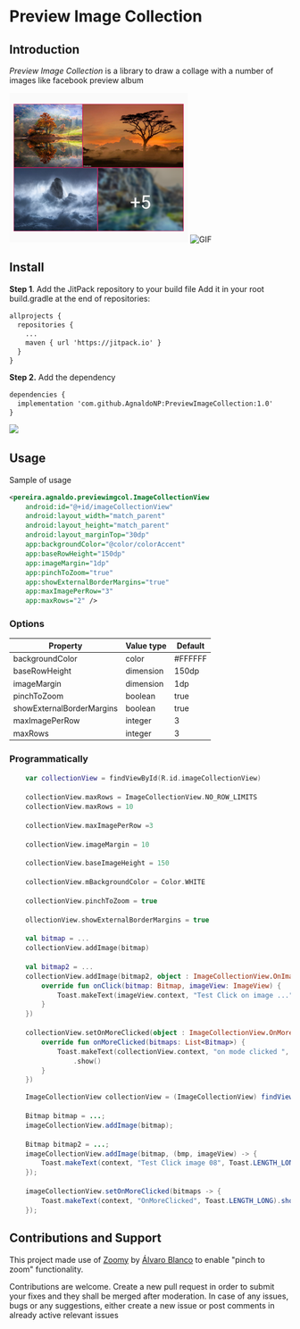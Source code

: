 # Preview Image Collection

## Introduction
*Preview Image Collection* is a library to draw a collage with a number of images like facebook preview album

![Screenshot](https://github.com/AgnaldoNP/PreviewImageCollection/blob/master/screenshot/screenshot.png?raw=true)
![GIF](https://github.com/AgnaldoNP/PreviewImageCollection/blob/master/screenshot/sample.gif?raw=true)

## Install

**Step 1**. Add the JitPack repository to your build file
Add it in your root build.gradle at the end of repositories:
```
allprojects {
  repositories {
    ...
    maven { url 'https://jitpack.io' }
  }
}
```
**Step 2.** Add the dependency
```
dependencies {
  implementation 'com.github.AgnaldoNP:PreviewImageCollection:1.0'
}
```
[![](https://jitpack.io/v/AgnaldoNP/PreviewImageCollection.svg)](https://jitpack.io/#AgnaldoNP/PreviewImageCollection)


## Usage

Sample of usage
```xml
<pereira.agnaldo.previewimgcol.ImageCollectionView
    android:id="@+id/imageCollectionView"
    android:layout_width="match_parent"
    android:layout_height="match_parent"
    android:layout_marginTop="30dp"
    app:backgroundColor="@color/colorAccent"
    app:baseRowHeight="150dp"
    app:imageMargin="1dp"
    app:pinchToZoom="true"
    app:showExternalBorderMargins="true"
    app:maxImagePerRow="3"
    app:maxRows="2" />

```
### Options
| Property                  | Value type        | Default |
|---------------------------|-------------------|---------|
| backgroundColor           | color             | #FFFFFF |
| baseRowHeight             | dimension         | 150dp   |
| imageMargin               | dimension         | 1dp     |
| pinchToZoom               | boolean           | true    |
| showExternalBorderMargins | boolean           | true    |
| maxImagePerRow            | integer           | 3       |
| maxRows                   | integer           | 3       |


### Programmatically
```kotlin
    var collectionView = findViewById(R.id.imageCollectionView)
    
    collectionView.maxRows = ImageCollectionView.NO_ROW_LIMITS
    collectionView.maxRows = 10
    
    collectionView.maxImagePerRow =3
    
    collectionView.imageMargin = 10
    
    collectionView.baseImageHeight = 150
    
    collectionView.mBackgroundColor = Color.WHITE
    
    collectionView.pinchToZoom = true
    
    ollectionView.showExternalBorderMargins = true
    
    val bitmap = ...
    collectionView.addImage(bitmap)
    
    val bitmap2 = ...
    collectionView.addImage(bitmap2, object : ImageCollectionView.OnImageClickListener {
        override fun onClick(bitmap: Bitmap, imageView: ImageView) {
            Toast.makeText(imageView.context, "Test Click on image ...", Toast.LENGTH_LONG).show()
        }
    })
    
    collectionView.setOnMoreClicked(object : ImageCollectionView.OnMoreClickListener {
        override fun onMoreClicked(bitmaps: List<Bitmap>) {
            Toast.makeText(collectionView.context, "on mode clicked ", Toast.LENGTH_LONG)
                .show()
        }
    })

``` 

```java
    ImageCollectionView collectionView = (ImageCollectionView) findViewById(R.id.imageCollectionView);

    Bitmap bitmap = ...;
    imageCollectionView.addImage(bitmap);
    
    Bitmap bitmap2 = ...;
    imageCollectionView.addImage(bitmap, (bmp, imageView) -> {
        Toast.makeText(context, "Test Click image 08", Toast.LENGTH_LONG).show();
    });
    
    imageCollectionView.setOnMoreClicked(bitmaps -> {
        Toast.makeText(context, "OnMoreClicked", Toast.LENGTH_LONG).show();
    });
``` 


## Contributions and Support

This project made use of [Zoomy](https://github.com/imablanco/Zoomy) by [Álvaro Blanco](https://github.com/imablanco) to enable "pinch to zoom" functionality.

Contributions are welcome. Create a new pull request in order to submit your fixes and they shall be merged after moderation. In case of any issues, bugs or any suggestions, either create a new issue or post comments in already active relevant issues
